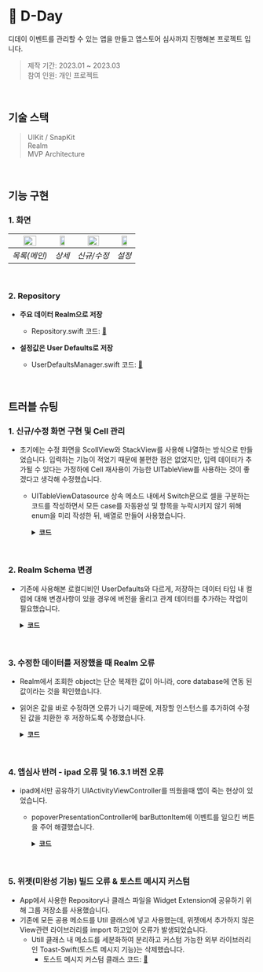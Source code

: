 # :pushpin: D-Day
디데이 이벤트를 관리할 수 있는 앱을 만들고 앱스토어 심사까지 진행해본 프로젝트 입니다.
>제작 기간: 2023.01 ~ 2023.03</br>
>참여 인원: 개인 프로젝트


</br>


## 기술 스택
> UIKit / SnapKit </br>
> Realm </br>
> MVP Architecture </br>


</br>


## 기능 구현
### 1. 화면
  
|<img src="https://user-images.githubusercontent.com/94464179/226660360-6135616b-b121-4ebe-a64b-4800e7168dcb.png" width="60%" height="60%" alt>|<img src="https://user-images.githubusercontent.com/94464179/226660463-a2985b25-a308-47cd-969b-9d43aaa1e944.png" width="60%" height="60%" alt>|<img src="https://user-images.githubusercontent.com/94464179/226661179-d62d390b-3f64-4917-94a1-d4fb8db42811.png" width="60%" height="60%" alt>|<img src="https://user-images.githubusercontent.com/94464179/226660881-4904760b-65c3-40cd-9734-209b436e2e28.png" width="60%" height="60%" alt>|
|:--:|:--:|:--:|:--:|
| *목록(메인)* | *상세* | *신규/수정* | *설정* |


</br>


### 2. Repository

- **주요 데이터 Realm으로 저장** 
  - Repository.swift 코드: [🔗](https://github.com/oneoneoneoneoneoneone/NAVER-WEBTOON-CloneCoding/blob/main/NaverWebtoonCloneCoding/Util/Repository.swift)
  
- **설정값은 User Defaults로 저장** 
  - UserDefaultsManager.swift 코드: [🔗](https://github.com/oneoneoneoneoneoneone/NAVER-WEBTOON-CloneCoding/blob/main/NaverWebtoonCloneCoding/Util/Repository.swift)
     

</br>


## 트러블 슈팅 
### 1. 신규/수정 화면 구현 및 Cell 관리
  - 초기에는 수정 화면을 ScollView와 StackView를 사용해 나열하는 방식으로 만들었습니다. 입력하는 기능이 적었기 때문에 불편한 점은 없었지만, 입력 데이터가 추가될 수 있다는 가정하에 Cell 재사용이 가능한 UITableView를 사용하는 것이 좋겠다고 생각해 수정했습니다.
    - UITableViewDatasource 상속 메소드 내에서 Switch문으로 셀을 구분하는 코드를 작성하면서 모든 case를 자동완성 및 항목을 누락시키지 않기 위해 enum을 미리 작성한 뒤, 배열로 만들어 사용했습니다.
      <details>
      <summary><b>코드</b></summary>
      <div markdown="1">

      ~~~Swift
      //EditPresenter
        private final let cellList = EditViewController.CellList.allCases
      ~~~

      ~~~Swift
      //EditViewController
        enum CellList: CaseIterable{
          case title, date, backgroundColor, backgroundImage, isCircle, memo
          // isStartCount, repeatCode
          ...
        }
      ~~~

      </div>
      </details>
  

</br>


  ### 2. Realm Schema 변경
  - 기존에 사용해본 로컬디비인 UserDefaults와 다르게, 저장하는 데이터 타입 내 컬럼에 대해 변경사항이 있을 경우에 버전을 올리고 관계 데이터를 추가하는 작업이 필요했습니다.
    <details>
    <summary><b>코드</b></summary>
    <div markdown="1">

    - 현재는 스키마버전을 올리는 코드만 사용하고 있습니다.
    ~~~Swift
    //EditPresenter
      let config = Realm.Configuration(fileURL: realmURL, schemaVersion: 5)
      return try! Realm(configuration: config)
    ~~~

    </div>
    </details>


</br>


  ### 3. 수정한 데이터를 저장했을 때 Realm 오류
  - Realm에서 조회한 object는 단순 복제한 값이 아니라, core database에 연동 된 값이라는 것을 확인했습니다.
  - 읽어온 값을 바로 수정하면 오류가 나기 때문에, 저장할 인스턴스를 추가하여 수정된 값을 치환한 후 저장하도록 수정했습니다.
    <details>
    <summary><b>코드</b></summary>
    <div markdown="1">

    ~~~Swift
    //EditPresenter
      let saveItem = Item()
        saveItem.id = item.id
        saveItem.title = editItem.title
        saveItem.titleColor = editItem.titleColor
        saveItem.date = editItem.date
        saveItem.isBackgroundColor = editItem.isBackgroundColor
        saveItem.backgroundColor = editItem.backgroundColor
        saveItem.isBackgroundImage = editItem.isBackgroundImage
        saveItem.isCircle = editItem.isCircle
        saveItem.memo = editItem.memo == textViewPlaceHolder ? "" : editItem.memo

        //저장
        repository.editItem(saveItem)
    ~~~

    </div>
    </details>
  
  
  </br>


  ### 4. 앱심사 반려 - ipad 오류 및 16.3.1 버전 오류
  - ipad에서만 공유하기 UIActivityViewController를 띄웠을때 앱이 죽는 현상이 있었습니다.
    - popoverPresentationController에 barButtonItem에 이벤트를 일으킨 버튼을 주어 해결했습니다.

      <details>
      <summary><b>코드</b></summary>
      <div markdown="1">

      ~~~Swift
      //DetailViewController
          activityViewController.popoverPresentationController?.barButtonItem = UIBarButtonItem(customView: shareButton)
      ~~~

      </div>
      </details>
   
  
  </br>

  
  ### 5. 위젯(미완성 기능) 빌드 오류 & 토스트 메시지 커스텀
  - App에서 사용한 Repository나 클래스 파일을 Widget Extension에 공유하기 위해 그룹 저장소를 사용했습니다.
  - 기존에 모든 공용 메소드를 Util 클래스에 넣고 사용했는데, 위젯에서 추가하지 않은 View관련 라이브러리를 import 하고있어 오류가 발생되었습니다.
    - Utill 클래스 내 메소드를 세분화하여 분리하고 커스텀 가능한 외부 라이브러리인 Toast-Swift(토스트 메시지 기능)는 삭제했습니다.
      - 토스트 메시지 커스텀 클래스 코드: [🔗](https://github.com/oneoneoneoneoneoneone/D-Day/blob/main/D-Day/Presentation/Custom/ToastView.swift)
